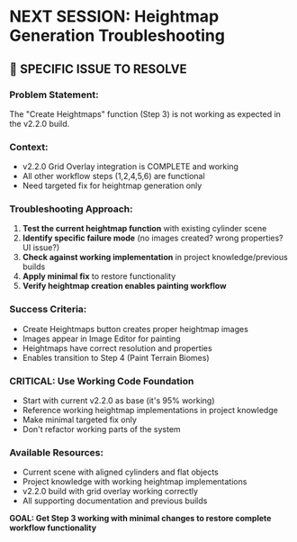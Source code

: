 # NEXT SESSION: Heightmap Generation Troubleshooting

## 🎯 **SPECIFIC ISSUE TO RESOLVE**

### **Problem Statement:**
The "Create Heightmaps" function (Step 3) is not working as expected in the v2.2.0 build.

### **Context:**
- v2.2.0 Grid Overlay integration is COMPLETE and working
- All other workflow steps (1,2,4,5,6) are functional
- Need targeted fix for heightmap generation only

### **Troubleshooting Approach:**
1. **Test the current heightmap function** with existing cylinder scene
2. **Identify specific failure mode** (no images created? wrong properties? UI issue?)
3. **Check against working implementation** in project knowledge/previous builds
4. **Apply minimal fix** to restore functionality
5. **Verify heightmap creation enables painting workflow**

### **Success Criteria:**
- Create Heightmaps button creates proper heightmap images
- Images appear in Image Editor for painting
- Heightmaps have correct resolution and properties
- Enables transition to Step 4 (Paint Terrain Biomes)

### **CRITICAL: Use Working Code Foundation**
- Start with current v2.2.0 as base (it's 95% working)
- Reference working heightmap implementations in project knowledge
- Make minimal targeted fix only
- Don't refactor working parts of the system

### **Available Resources:**
- Current scene with aligned cylinders and flat objects
- Project knowledge with working heightmap implementations
- v2.2.0 build with grid overlay working correctly
- All supporting documentation and previous builds

**GOAL: Get Step 3 working with minimal changes to restore complete workflow functionality**